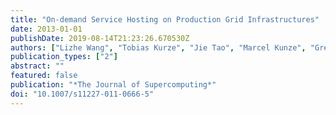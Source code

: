 ```yaml
---
title: "On-demand Service Hosting on Production Grid Infrastructures"
date: 2013-01-01
publishDate: 2019-08-14T21:23:26.670530Z
authors: ["Lizhe Wang", "Tobias Kurze", "Jie Tao", "Marcel Kunze", "Gregor von Laszewski"]
publication_types: ["2"]
abstract: ""
featured: false
publication: "*The Journal of Supercomputing*"
doi: "10.1007/s11227-011-0666-5"
---
```


